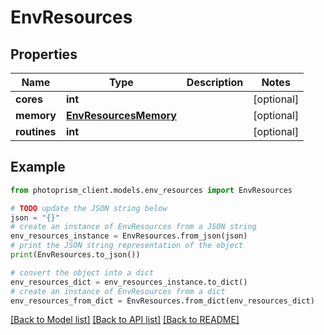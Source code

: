 # EnvResources


## Properties

Name | Type | Description | Notes
------------ | ------------- | ------------- | -------------
**cores** | **int** |  | [optional]
**memory** | [**EnvResourcesMemory**](EnvResourcesMemory.md) |  | [optional]
**routines** | **int** |  | [optional]

## Example

```python
from photoprism_client.models.env_resources import EnvResources

# TODO update the JSON string below
json = "{}"
# create an instance of EnvResources from a JSON string
env_resources_instance = EnvResources.from_json(json)
# print the JSON string representation of the object
print(EnvResources.to_json())

# convert the object into a dict
env_resources_dict = env_resources_instance.to_dict()
# create an instance of EnvResources from a dict
env_resources_from_dict = EnvResources.from_dict(env_resources_dict)
```
[[Back to Model list]](../README.md#documentation-for-models) [[Back to API list]](../README.md#documentation-for-api-endpoints) [[Back to README]](../README.md)


